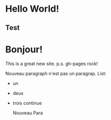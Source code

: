 # Hello World! 
## Test
# Bonjour!
This is a great new site.
p.s. gh-pages rock!

Nouveau paragraph
n'est pas un paragrap.
List:
- un
- deux
- trois
  continue
  
  Nouveau Para
